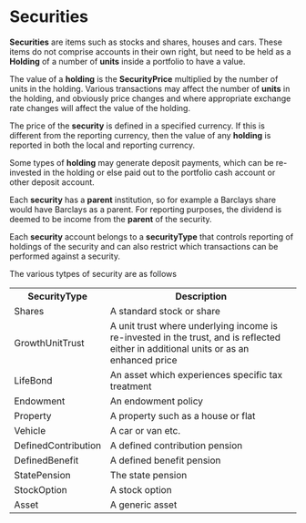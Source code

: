 # Securities
**Securities** are items such as stocks and shares, houses and cars. These items do not comprise accounts in their own right,
but need to be held as a **Holding** of a number of **units** inside a portfolio to have a value.


The value of a **holding** is the **SecurityPrice** multiplied by the number of units in the holding. Various transactions may affect the number
of **units** in the holding, and obviously price changes and where appropriate exchange rate changes will affect the value of the holding. 

The price of the **security** is defined in a specified currency. If this is different from the reporting currency,
then the value of any **holding** is reported in both the local and reporting currency.

Some types of **holding** may generate deposit payments, which can be re-invested in the holding or else paid out to the portfolio cash account
or other deposit account.

Each **security** has a **parent** institution, so for example a Barclays share would have Barclays as a parent.
For reporting purposes, the dividend is deemed to be income from the **parent** of the security.

Each **security** account belongs to a **securityType** that controls reporting of holdings of the security and can also restrict which transactions
can be performed against a security.

The various tytpes of security are as follows
<table class="defTable">
<tr><th class="defHdr">SecurityType</th><th class="defHdr">Description</th></tr>
<tr><td>Shares</td><td>A standard stock or share</td></tr>
<tr><td>GrowthUnitTrust</td><td>A unit trust where underlying income is re-invested in the trust, and is reflected either
in additional units or as an enhanced price</td></tr>
<tr><td>LifeBond</td><td>An asset which experiences specific tax treatment</td></tr>
<tr><td>Endowment</td><td>An endowment policy</td></tr>
<tr><td>Property</td><td>A property such as a house or flat</td></tr>
<tr><td>Vehicle</td><td>A car or van etc.</td></tr>
<tr><td>DefinedContribution</td><td>A defined contribution pension</td></tr>
<tr><td>DefinedBenefit</td><td>A defined benefit pension</td></tr>
<tr><td>StatePension</td><td>The state pension</td></tr>
<tr><td>StockOption</td><td>A stock option</td></tr>
<tr><td>Asset</td><td>A generic asset</td></tr>
</table>
